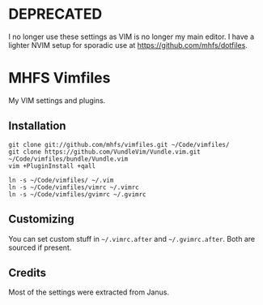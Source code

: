 DEPRECATED
==========

I no longer use these settings as VIM is no longer my main editor. I have a lighter NVIM setup for sporadic use at https://github.com/mhfs/dotfiles.

MHFS Vimfiles
=============

My VIM settings and plugins.

Installation
------------

    git clone git://github.com/mhfs/vimfiles.git ~/Code/vimfiles/
    git clone https://github.com/VundleVim/Vundle.vim.git ~/Code/vimfiles/bundle/Vundle.vim
    vim +PluginInstall +qall

    ln -s ~/Code/vimfiles/ ~/.vim
    ln -s ~/Code/vimfiles/vimrc ~/.vimrc
    ln -s ~/Code/vimfiles/gvimrc ~/.gvimrc

Customizing
-----------

You can set custom stuff in `~/.vimrc.after` and `~/.gvimrc.after`. Both are
sourced if present.

Credits
-------

Most of the settings were extracted from Janus.
